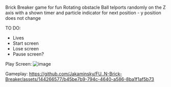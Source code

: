 Brick Breaker game for fun
Rotating obstacle
Ball telports randomly on the Z axis with a shown timer and particle indicator for next position - y position does not change

TO DO:
- Lives
- Start screen
- Lose screen
- Pause screen?

Play Screen:
![image](https://github.com/Jakaminsky/FU..N-Brick-Breaker/assets/144266577/aa2f3f3f-2696-462a-8b07-9517ff771264)

Gameplay:
https://github.com/Jakaminsky/FU..N-Brick-Breaker/assets/144266577/b45be7b9-794c-4640-a586-8ba1f1af5b73

